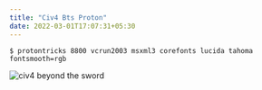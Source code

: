 ```yaml
---
title: "Civ4 Bts Proton"
date: 2022-03-01T17:07:31+05:30
---
```


```
$ protontricks 8800 vcrun2003 msxml3 corefonts lucida tahoma fontsmooth=rgb
```

![civ4 beyond the sword](/images/civ4_fixed.jpg "civ4 fixed in proton")
